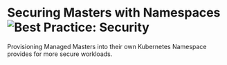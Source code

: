 # Securing Masters with Namespaces ![Best Practice: Security](https://img.shields.io/badge/best_practice-security-blue)

Provisioning Managed Masters into their own Kubernetes Namespace provides for more secure workloads.